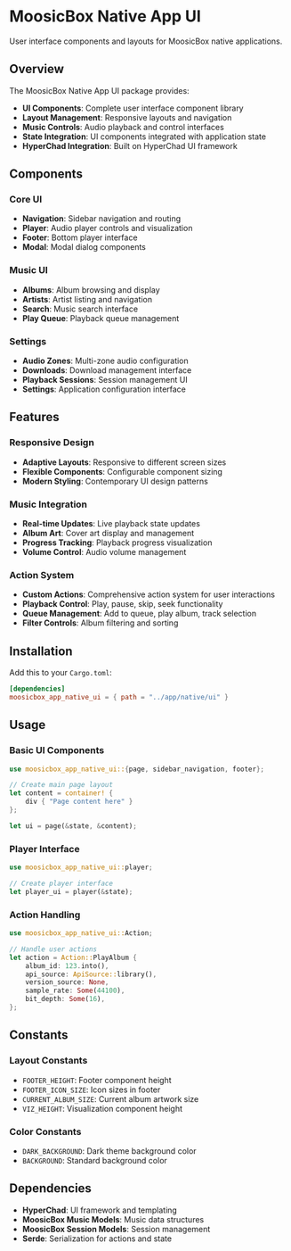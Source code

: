 # MoosicBox Native App UI

User interface components and layouts for MoosicBox native applications.

## Overview

The MoosicBox Native App UI package provides:

- **UI Components**: Complete user interface component library
- **Layout Management**: Responsive layouts and navigation
- **Music Controls**: Audio playback and control interfaces
- **State Integration**: UI components integrated with application state
- **HyperChad Integration**: Built on HyperChad UI framework

## Components

### Core UI
- **Navigation**: Sidebar navigation and routing
- **Player**: Audio player controls and visualization
- **Footer**: Bottom player interface
- **Modal**: Modal dialog components

### Music UI
- **Albums**: Album browsing and display
- **Artists**: Artist listing and navigation
- **Search**: Music search interface
- **Play Queue**: Playback queue management

### Settings
- **Audio Zones**: Multi-zone audio configuration
- **Downloads**: Download management interface
- **Playback Sessions**: Session management UI
- **Settings**: Application configuration interface

## Features

### Responsive Design
- **Adaptive Layouts**: Responsive to different screen sizes
- **Flexible Components**: Configurable component sizing
- **Modern Styling**: Contemporary UI design patterns

### Music Integration
- **Real-time Updates**: Live playback state updates
- **Album Art**: Cover art display and management
- **Progress Tracking**: Playback progress visualization
- **Volume Control**: Audio volume management

### Action System
- **Custom Actions**: Comprehensive action system for user interactions
- **Playback Control**: Play, pause, skip, seek functionality
- **Queue Management**: Add to queue, play album, track selection
- **Filter Controls**: Album filtering and sorting

## Installation

Add this to your `Cargo.toml`:

```toml
[dependencies]
moosicbox_app_native_ui = { path = "../app/native/ui" }
```

## Usage

### Basic UI Components

```rust
use moosicbox_app_native_ui::{page, sidebar_navigation, footer};

// Create main page layout
let content = container! {
    div { "Page content here" }
};

let ui = page(&state, &content);
```

### Player Interface

```rust
use moosicbox_app_native_ui::player;

// Create player interface
let player_ui = player(&state);
```

### Action Handling

```rust
use moosicbox_app_native_ui::Action;

// Handle user actions
let action = Action::PlayAlbum {
    album_id: 123.into(),
    api_source: ApiSource::library(),
    version_source: None,
    sample_rate: Some(44100),
    bit_depth: Some(16),
};
```

## Constants

### Layout Constants
- `FOOTER_HEIGHT`: Footer component height
- `FOOTER_ICON_SIZE`: Icon sizes in footer
- `CURRENT_ALBUM_SIZE`: Current album artwork size
- `VIZ_HEIGHT`: Visualization component height

### Color Constants
- `DARK_BACKGROUND`: Dark theme background color
- `BACKGROUND`: Standard background color

## Dependencies

- **HyperChad**: UI framework and templating
- **MoosicBox Music Models**: Music data structures
- **MoosicBox Session Models**: Session management
- **Serde**: Serialization for actions and state
